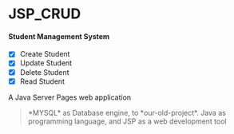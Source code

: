 # JSP_CRUD
#### Student Management System
- [x] Create Student
- [x] Update Student
- [x] Delete Student
- [x] Read Student

A Java Server Pages web application
> \*MYSQL\* as Database engine,  to \*our-old-project\*.
> Java as programming language, and 
> JSP as a web development tool
